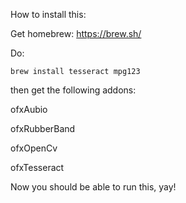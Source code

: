 
How to install this:

Get homebrew: https://brew.sh/

Do:

`brew install tesseract mpg123`

then get the following addons:

ofxAubio

ofxRubberBand

ofxOpenCv

ofxTesseract

Now you should be able to run this, yay!
